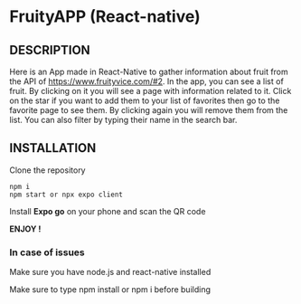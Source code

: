 # FruityAPP (React-native)

## DESCRIPTION

Here is an App made in React-Native to gather information about fruit from the API of https://www.fruityvice.com/#2.
In the app, you can see a list of fruit. By clicking on it you will see a page with information related to it.
Click on the star if you want to add them to your list of favorites then go to the favorite page to see them.
By clicking again you will remove them from the list.
You can also filter by typing their name in the search bar.


## INSTALLATION

Clone the repository

```
npm i
npm start or npx expo client
```
Install **Expo go** on your phone and scan the QR code

**ENJOY !**

### In case of issues

Make sure you have node.js and react-native installed

Make sure to type npm install or npm i before building

